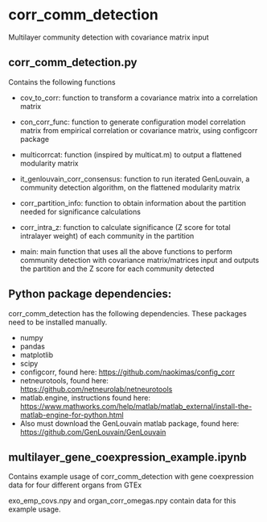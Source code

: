 # corr_comm_detection
Multilayer community detection with covariance matrix input

## corr_comm_detection.py
Contains the following functions
* cov_to_corr: function to transform a covariance matrix into a correlation matrix

* con_corr_func: function to generate configuration model correlation matrix from empirical correlation or covariance matrix, using configcorr package

* multicorrcat: function (inspired by multicat.m) to output a flattened modularity matrix

* it_genlouvain_corr_consensus: function to run iterated GenLouvain, a community detection algorithm, on the flattened modularity matrix

* corr_partition_info: function to obtain information about the partition needed for significance calculations

* corr_intra_z: function to calculate significance (Z score for total intralayer weight) of each community in the partition

* main: main function that uses all the above functions to perform community detection with covariance matrix/matrices input and outputs the partition and the Z score for each community detected

## Python package dependencies: 
corr_comm_detection has the following dependencies. These packages need to be installed manually.
* numpy
* pandas
* matplotlib
* scipy
* configcorr, found here: https://github.com/naokimas/config_corr
* netneurotools, found here: https://github.com/netneurolab/netneurotools
* matlab.engine, instructions found here: https://www.mathworks.com/help/matlab/matlab_external/install-the-matlab-engine-for-python.html
* Also must download the GenLouvain matlab package, found here: https://github.com/GenLouvain/GenLouvain

## multilayer_gene_coexpression_example.ipynb 
Contains example usage of corr_comm_detection with gene coexpression data for four different organs from GTEx

exo_emp_covs.npy and organ_corr_omegas.npy contain data for this example usage.
